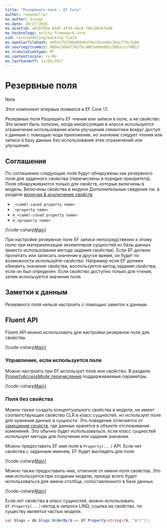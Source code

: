 ```yaml
---
title: "Резервного поля — EF Core"
author: rowanmiller
ms.author: divega
ms.date: 10/27/2016
ms.assetid: a628795e-64df-4f24-a5e8-76bc261e7ed8
ms.technology: entity-framework-core
uid: core/modeling/backing-field
ms.openlocfilehash: e95417b3368d09a64f9ec02ae40c38dc770c2e6b
ms.sourcegitcommit: 860ec5d047342fbc4063a0de881c9861cc1f8813
ms.translationtype: MT
ms.contentlocale: ru-RU
ms.lasthandoff: 11/05/2017
---
```

# <a name="backing-fields"></a>Резервные поля

> [!NOTE]  
> Этот компонент впервые появился в EF Core 1.1.

Резервные поля Разрешить EF чтения или записи в поле, а не свойство. Это может быть полезно, когда инкапсуляция в классе используется ограничение использования и/или улучшения семантики вокруг доступ к данным с помощью кода приложения, но значение следует чтения или записи в базу данных без использования этих ограничений или улучшения.

## <a name="conventions"></a>Соглашения

По соглашению следующие поля будут обнаружены как резервного поля для заданного свойства (перечислены в порядке приоритета). Поля обнаруживаются только для свойств, которые включены в модель. Включены свойства в модели Дополнительные сведения см. в разделе [включая & исключение свойств](included-properties.md).

* `_<camel-cased property name>`
* `_<property name>`
* `m_<camel-cased property name>`
* `m_<property name>`

[!code-csharp[Main](../../../samples/core/Modeling/Conventions/Samples/BackingField.cs#Sample)]

При настройке резервное поле EF записи непосредственно к этому полю при материализации экземпляров сущностей из базы данных (вместо использования метода задания свойства). Если EF должен прочитать или записать значение в другое время, он будет по возможности используйте свойство. Например если EF должен обновить значение свойства, воспользуется метод задания свойства, если он был определен. Если свойство доступно только для чтения, затем используется значение поля.

## <a name="data-annotations"></a>Заметки к данным

Резервного поля нельзя настроить с помощью заметок к данным.

## <a name="fluent-api"></a>Fluent API

Fluent API можно использовать для настройки резервное поле для свойства.

[!code-csharp[Main](../../../samples/core/Modeling/FluentAPI/Samples/BackingField.cs#Sample)]

### <a name="controlling-when-the-field-is-used"></a>Управление, если используется поле

Можно настроить при EF использует поле или свойство. В разделе [PropertyAccessMode перечисления](https://docs.microsoft.com/dotnet/api/microsoft.entityframeworkcore.propertyaccessmode) поддерживаемые параметры.

[!code-csharp[Main](../../../samples/core/Modeling/FluentAPI/Samples/BackingFieldAccessMode.cs#Sample)]

### <a name="fields-without-a-property"></a>Поля без свойства

Можно также создать концептуального свойства в модели, не имеет соответствующее свойство CLR в класс сущностей, но использует поле для хранения данных в сущности. Это поведение отличается от [замещения свойств](shadow-properties.md), где данные хранятся в объекте отслеживания изменений. Это обычно будет использоваться, если класс сущностей использует методы для получения или задания значения.

Можно предоставить EF имя поля в `Property(...)` API. Если нет свойства с заданным именем, EF будет выглядеть для поля.

[!code-csharp[Main](../../../samples/core/Modeling/FluentAPI/Samples/BackingFieldNoProperty.cs#Sample)]

Можно также предоставить имя, отличное от имени поля свойства. Это имя используется при создании модели, прежде всего будет использоваться для имени столбца, сопоставленного в базе данных.

[!code-csharp[Main](../../../samples/core/Modeling/FluentAPI/Samples/BackingFieldConceptualProperty.cs#Sample)]

Если нет свойства в класс сущностей, можно использовать `EF.Property(...)` метод в запросе LINQ, ссылка на свойство, по существу является частью модели.

``` csharp
var blogs = db.blogs.OrderBy(b => EF.Property<string>(b, "Url"));
```
